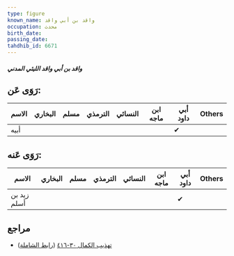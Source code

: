 ```yaml
---
type: figure
known_name: واقد بن أبي واقد
occupation: محدث
birth_date:
passing_date:
tahdhib_id: 6671
---
```

##### واقد بن أبي واقد الليثي المدني

## رَوَى عَن:
| الاسم | البخاري | مسلم | الترمذي | النسائي | ابن ماجه | أبي داود | Others |
| ----- | ------- | ---- | ------- | ------- | -------- | -------- | ------ |
| أبيه  |         |      |         |         |          | ✔        |        |
## رَوَى عَنه:
| الاسم       | البخاري | مسلم | الترمذي | النسائي | ابن ماجه | أبي داود | Others |
| ----------- | ------- | ---- | ------- | ------- | -------- | -------- | ------ |
| زيد بن أسلم |         |      |         |         |          | ✔        |        |
## مراجع
- [تهذيب الكمال ٣٠-٤١٦](obsidian://open?vault=Tahdhib-al-Kamal&file=Figures/٦٦٧١-واقد%20بن%20أبي%20واقد%20الليثي%20المدني) ([رابط الشاملة](https://shamela.ws/book/3722/16482))